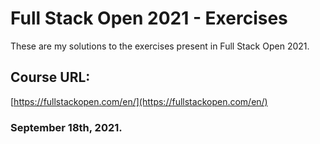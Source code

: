 # Full Stack Open 2021 - Exercises

These are my solutions to the exercises present in Full Stack Open 2021.


## Course URL: 
[https://fullstackopen.com/en/](https://fullstackopen.com/en/)

### September 18th, 2021.
